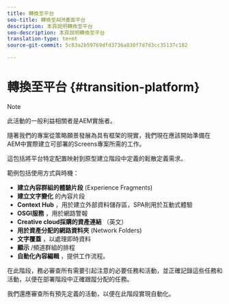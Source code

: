 ```yaml
---
title: 轉換至平台
seo-title: 轉換至AEM畫面平台
description: 本頁說明轉換至平台
seo-description: 本頁說明轉換至平台
translation-type: tm+mt
source-git-commit: 5c83a2b59769dfd3736a830f7d7d3cc35137c182

---
```



# 轉換至平台 {#transition-platform}

>[!NOTE]
>
>此活動的一般利益相關者是AEM實施者。

隨著我們的專案從策略願景發展為具有框架的現實，我們現在應該開始準備在AEM中實際建立可部署的Screens專案所需的工作。

這包括將平台特定配置映射到原型建立階段中定義的鬆散定義需求。

範例包括使用方式與時機：

* **建立內容群組的體驗片段** (Experience Fragments)
* **建立文字變化** 的內容片段
* **Context Hub** ，用於建立外部資料儲存區，SPA則用於互動式體驗
* **OSGI服務** ，用於網路警報
* **Creative cloud採購的資產連結** （英文）
* **用於資產分配的網路資料夾** (Network Folders)
* **文字覆蓋** ，以處理即時資料
* **顯示** /頻道群組的排程
* **自動化內容編輯** ，提供工作流程。

在此階段，務必審查所有需要引起注意的必要任務和活動，並正確記錄這些任務和活動，以便在部署階段中正確跟蹤分配的任務。

我們還應審查所有預先定義的活動，以便在此階段實現自動化。
